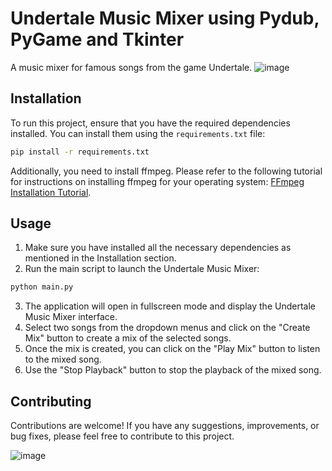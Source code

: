 ﻿# Undertale Music Mixer using Pydub, PyGame and Tkinter

A music mixer for famous songs from the game Undertale.
![image](https://github.com/huparelaa/Undertale_Mixer/assets/81880485/d6b204be-0abd-47b7-b107-76cdaf4d55fb)

## Installation

To run this project, ensure that you have the required dependencies installed. You can install them using the `requirements.txt` file:

```bash
pip install -r requirements.txt
```
Additionally, you need to install ffmpeg. Please refer to the following tutorial for instructions on installing ffmpeg for your operating system: [FFmpeg Installation Tutorial](https://phoenixnap.com/kb/ffmpeg-windows).

## Usage
1. Make sure you have installed all the necessary dependencies as mentioned in the Installation section.
2. Run the main script to launch the Undertale Music Mixer:
```bash
python main.py
```
3. The application will open in fullscreen mode and display the Undertale Music Mixer interface.
4. Select two songs from the dropdown menus and click on the "Create Mix" button to create a mix of the selected songs.
5. Once the mix is created, you can click on the "Play Mix" button to listen to the mixed song.
6. Use the "Stop Playback" button to stop the playback of the mixed song.

## Contributing
Contributions are welcome! If you have any suggestions, improvements, or bug fixes, please feel free to contribute to this project.


![image](https://github.com/huparelaa/Undertale_Mixer/assets/81880485/8943f00a-8437-4d06-8ab4-e105a90c70e6)
